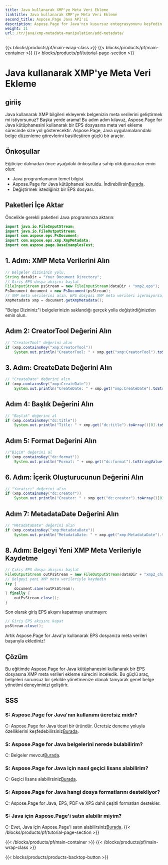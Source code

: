 ```yaml
---
title: Java kullanarak XMP'ye Meta Veri Ekleme
linktitle: Java kullanarak XMP'ye Meta Veri Ekleme
second_title: Aspose.Page Java API'si
description: Aspose.Page for Java'nın kusursuz entegrasyonunu keşfedin ve XMP meta verilerini EPS dosyalarınıza zahmetsizce nasıl ekleyeceğinizi öğrenin. Belge yönetimi oyununuzu bugün yükseltin!
weight: 11
url: /tr/java/xmp-metadata-manipulation/add-metadata/
---
```


{{< blocks/products/pf/main-wrap-class >}}
{{< blocks/products/pf/main-container >}}
{{< blocks/products/pf/tutorial-page-section >}}

# Java kullanarak XMP'ye Meta Veri Ekleme

## giriiş
Java kullanarak XMP bilgileri ekleyerek belgenizin meta verilerini geliştirmek mi istiyorsunuz? Başka yerde arama! Bu adım adım kılavuz, Aspose.Page for Java kütüphanesini kullanarak bir EPS dosyasına meta veri ekleme sürecinde size yol gösterecektir. Aspose.Page, Java uygulamalarındaki belge düzenleme görevlerini basitleştiren güçlü bir araçtır.
## Önkoşullar
Eğiticiye dalmadan önce aşağıdaki önkoşullara sahip olduğunuzdan emin olun:
- Java programlamanın temel bilgisi.
-  Aspose.Page for Java kütüphanesi kuruldu. İndirebilirsin[Burada](https://releases.aspose.com/page/java/).
- Değiştirmek istediğiniz bir EPS dosyası.
## Paketleri İçe Aktar
Öncelikle gerekli paketleri Java programınıza aktarın:
```java
import java.io.FileInputStream;
import java.io.FileOutputStream;
import com.aspose.eps.PsDocument;
import com.aspose.eps.xmp.XmpMetadata;
import com.aspose.page.BaseExamplesTest;
```
## 1. Adım: XMP Meta Verilerini Alın
```java
// Belgeler dizininin yolu.
String dataDir = "Your Document Directory";
// Giriş EPS dosya akışını başlat
FileInputStream psStream = new FileInputStream(dataDir + "xmp2.eps");
PsDocument document = new PsDocument(psStream);
// XMP meta verilerini alın. EPS dosyası XMP meta verileri içermiyorsa, PS meta veri yorumlarındaki değerler kullanılarak yeni bir tane oluşturulur (%%Creator, %%CreateDate, %%Title, vb.)
XmpMetadata xmp = document.getXmpMetadata();
```
"Belge Dizininiz"i belgelerinizin saklandığı gerçek yolla değiştirdiğinizden emin olun.

## Adım 2: CreatorTool Değerini Alın
```java
// "CreatorTool" değerini alın
if (xmp.containsKey("xmp:CreatorTool"))
    System.out.println("CreatorTool: " + xmp.get("xmp:CreatorTool").toStringValue());
```
## 3. Adım: CreateDate Değerini Alın
```java
// "CreateDate" değerini alın
if (xmp.containsKey("xmp:CreateDate"))
    System.out.println("CreateDate: " + xmp.get("xmp:CreateDate").toStringValue());
```
## Adım 4: Başlık Değerini Alın
```java
// "Başlık" değerini al
if (xmp.containsKey("dc:title"))
    System.out.println("Title: " + xmp.get("dc:title").toArray()[0].toStringValue());
```
## Adım 5: Format Değerini Alın
```java
//"Biçim" değerini al
if (xmp.containsKey("dc:format"))
    System.out.println("Format: " + xmp.get("dc:format").toStringValue());
```
## 6. Adım: İçerik Oluşturucunun Değerini Alın
```java
// "Yaratıcı" değerini alın
if (xmp.containsKey("dc:creator"))
    System.out.println("Creator: " + xmp.get("dc:creator").toArray()[0].toStringValue());
```
## Adım 7: MetadataDate Değerini Alın
```java
// "MetadataDate" değerini alın
if (xmp.containsKey("xmp:MetadataDate"))
    System.out.println("MetadataDate: " + xmp.get("xmp:MetadataDate").toStringValue());
```
## 8. Adım: Belgeyi Yeni XMP Meta Verileriyle Kaydetme
```java
// Çıkış EPS dosya akışını başlat
FileOutputStream outPsStream = new FileOutputStream(dataDir + "xmp2_changed.eps");
// Belgeyi yeni XMP meta verileriyle kaydedin
try {			
    document.save(outPsStream);
} finally {
    outPsStream.close();
}
```
Son olarak giriş EPS akışını kapatmayı unutmayın:
```java
// Giriş EPS akışını kapat
psStream.close();
```
Artık Aspose.Page for Java'yı kullanarak EPS dosyanıza meta verileri başarıyla eklediniz!
## Çözüm
Bu eğitimde Aspose.Page for Java kütüphanesini kullanarak bir EPS dosyasına XMP meta verileri ekleme sürecini inceledik. Bu güçlü araç, belgeleri sorunsuz bir şekilde yönetmenize olanak tanıyarak genel belge yönetimi deneyiminizi geliştirir.
## SSS
### S: Aspose.Page for Java'nın kullanımı ücretsiz midir?
 C: Aspose.Page for Java ticari bir üründür. Ücretsiz deneme yoluyla özelliklerini keşfedebilirsiniz[Burada](https://releases.aspose.com/).
### S: Aspose.Page for Java belgelerini nerede bulabilirim?
 C: Belgeler mevcut[Burada](https://reference.aspose.com/page/java/).
### S: Aspose.Page for Java için nasıl geçici lisans alabilirim?
 C: Geçici lisans alabilirsiniz[Burada](https://purchase.aspose.com/temporary-license/).
### S: Aspose.Page for Java hangi dosya formatlarını destekliyor?
C: Aspose.Page for Java, EPS, PDF ve XPS dahil çeşitli formatları destekler.
### S: Java için Aspose.Page'i satın alabilir miyim?
 C: Evet, Java için Aspose.Page'i satın alabilirsiniz[Burada](https://purchase.aspose.com/buy).
{{< /blocks/products/pf/tutorial-page-section >}}

{{< /blocks/products/pf/main-container >}}
{{< /blocks/products/pf/main-wrap-class >}}

{{< blocks/products/products-backtop-button >}}
